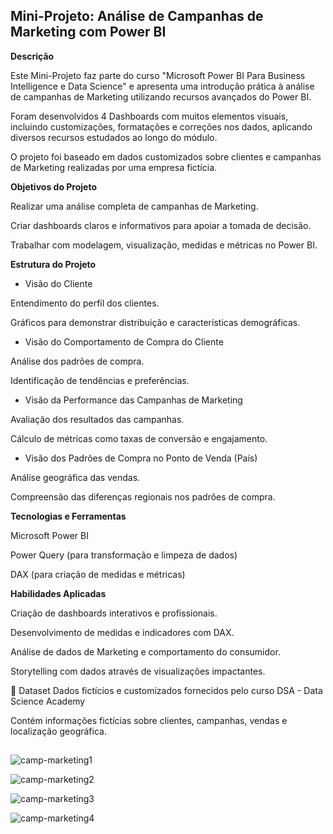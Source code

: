 ## Mini-Projeto: Análise de Campanhas de Marketing com Power BI
<p></p>

**Descrição**

Este Mini-Projeto faz parte do curso "Microsoft Power BI Para Business Intelligence e Data Science" e apresenta uma introdução prática à análise de campanhas de Marketing utilizando recursos avançados do Power BI.

Foram desenvolvidos 4 Dashboards com muitos elementos visuais, incluindo customizações, formatações e correções nos dados, aplicando diversos recursos estudados ao longo do módulo.

O projeto foi baseado em dados customizados sobre clientes e campanhas de Marketing realizadas por uma empresa fictícia.

**Objetivos do Projeto**

Realizar uma análise completa de campanhas de Marketing.

Criar dashboards claros e informativos para apoiar a tomada de decisão.

Trabalhar com modelagem, visualização, medidas e métricas no Power BI.

**Estrutura do Projeto**

- Visão do Cliente

Entendimento do perfil dos clientes.

Gráficos para demonstrar distribuição e características demográficas.

- Visão do Comportamento de Compra do Cliente

Análise dos padrões de compra.

Identificação de tendências e preferências.

- Visão da Performance das Campanhas de Marketing

Avaliação dos resultados das campanhas.

Cálculo de métricas como taxas de conversão e engajamento.

- Visão dos Padrões de Compra no Ponto de Venda (País)

Análise geográfica das vendas.

Compreensão das diferenças regionais nos padrões de compra.

**Tecnologias e Ferramentas**

Microsoft Power BI

Power Query (para transformação e limpeza de dados)

DAX (para criação de medidas e métricas)

**Habilidades Aplicadas**

Criação de dashboards interativos e profissionais.

Desenvolvimento de medidas e indicadores com DAX.

Análise de dados de Marketing e comportamento do consumidor.

Storytelling com dados através de visualizações impactantes.


📂 Dataset
Dados fictícios e customizados fornecidos pelo curso DSA - Data Science Academy

Contém informações fictícias sobre clientes, campanhas, vendas e localização geográfica.

##
![camp-marketing1](https://github.com/user-attachments/assets/3cb89109-ff4e-48e6-bc3b-c974cae48887)

![camp-marketing2](https://github.com/user-attachments/assets/17885763-2548-4c80-8cd6-2c525e7ef978)

![camp-marketing3](https://github.com/user-attachments/assets/d4b6a18e-d925-4a83-979e-18ae4244b854)

![camp-marketing4](https://github.com/user-attachments/assets/8daebfc6-b2ab-468c-971b-676f6c8b209f)

